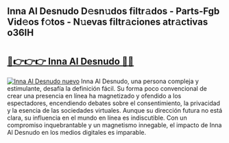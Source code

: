 ## Inna Al Desnudo D𝚎sn𝚞dos filtr𝚊dos - Parts-Fgb Vid𝚎os f𝚘tos - N𝚞evas filtr𝚊ciones atr𝚊ctivas o36IH

# <h2><a href="http://mbbmxgq.tromn.icu/?c=Inna+Al+Desnudo">🔗👉👉👉 Inna Al Desnudo 🔗🔗</a></h2>

[![Inna Al Desnudo nuevo](https://i.imgur.com/pEAQMta.gif)](http://mbbmxgq.tromn.icu/?c=Inna+Al+Desnudo)
Inna Al Desnudo, una persona compleja y estimulante, desafía la definición fácil. Su forma poco convencional de crear una presencia en línea ha magnetizado y ofendido a los espectadores, encendiendo debates sobre el consentimiento, la privacidad y la esencia de las sociedades virtuales. Aunque su dirección futura no está clara, su influencia en el mundo en línea es indiscutible. Con un compromiso inquebrantable y un magnetismo innegable, el impacto de Inna Al Desnudo en los medios digitales es imparable.
